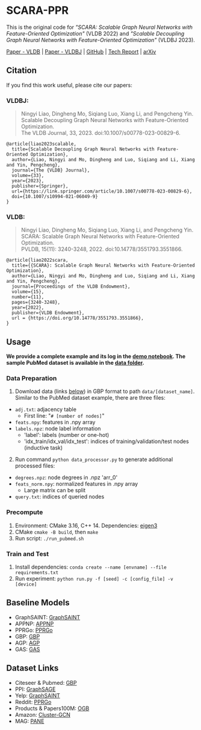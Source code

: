 # SCARA-PPR
This is the original code for *"SCARA: Scalable Graph Neural Networks with Feature-Oriented Optimization"* (VLDB 2022) and *"Scalable Decoupling Graph Neural Networks with Feature-Oriented Optimization"* (VLDBJ 2023). 

[Paper - VLDB](https://www.vldb.org/pvldb/vol15/p3240-liao.pdf) |
[Paper - VLDBJ](https://link.springer.com/article/10.1007/s00778-023-00829-6) |
[GitHub](https://github.com/gdmnl/SCARA-PPR) |
[Tech Report](https://sites.google.com/view/scara-techreport) |
[arXiv](https://arxiv.org/abs/2207.09179)

## Citation

If you find this work useful, please cite our papers:
### VLDBJ:
>  Ningyi Liao, Dingheng Mo, Siqiang Luo, Xiang Li, and Pengcheng Yin.  
>  Scalable Decoupling Graph Neural Networks with Feature-Oriented Optimization.  
>  The VLDB Journal, 33, 2023. doi:10.1007/s00778-023-00829-6.
```
@article{liao2023scalable,
  title={Scalable Decoupling Graph Neural Networks with Feature-Oriented Optimization},
  author={Liao, Ningyi and Mo, Dingheng and Luo, Siqiang and Li, Xiang and Yin, Pengcheng},
  journal={The {VLDB} Journal},
  volume={33},
  year={2023},
  publisher={Springer},
  url={https://link.springer.com/article/10.1007/s00778-023-00829-6},
  doi={10.1007/s10994-021-06049-9}
}
```

### VLDB:
>  Ningyi Liao, Dingheng Mo, Siqiang Luo, Xiang Li, and Pengcheng Yin.  
>  SCARA: Scalable Graph Neural Networks with Feature-Oriented Optimization.  
>  PVLDB, 15(11): 3240-3248, 2022. doi:10.14778/3551793.3551866.
```
@article{liao2022scara,
  title={{SCARA}: Scalable Graph Neural Networks with Feature-Oriented Optimization},
  author={Liao, Ningyi and Mo, Dingheng and Luo, Siqiang and Li, Xiang and Yin, Pengcheng},
  journal={Proceedings of the VLDB Endowment},
  volume={15},
  number={11},
  pages={3240-3248},
  year={2022},
  publisher={VLDB Endowment},
  url = {https://doi.org/10.14778/3551793.3551866},
}
```

## Usage
**We provide a complete example and its log in the [demo notebook](demo.ipynb). The sample PubMed dataset is available in the [data folder](data_demo/pubmed/).**

### Data Preparation
1. Download data (links [below](#dataset-link)) in GBP format to path `data/[dataset_name]`. Similar to the PubMed dataset example, there are three files:
  * `adj.txt`: adjacency table
    * First line: "`# [number of nodes]`"
  * `feats.npy`: features in .npy array
  * `labels.npz`: node label information
    * 'label': labels (number or one-hot)
    * 'idx_train/idx_val/idx_test': indices of training/validation/test nodes (inductive task)
2. Run command `python data_processor.py` to generate additional processed files:
  * `degrees.npz`: node degrees in .npz 'arr_0'
  * `feats_norm.npy`: normalized features in .npy array
    * Large matrix can be split
  * `query.txt`: indices of queried nodes

### Precompute
1. Environment: CMake 3.16, C++ 14. Dependencies: [eigen3](https://eigen.tuxfamily.org/index.php?title=Main_Page)
2. CMake `cmake -B build`, then `make`
3. Run script: `./run_pubmed.sh`

### Train and Test
1. Install dependencies: `conda create --name [envname] --file requirements.txt`
2. Run experiment: `python run.py -f [seed] -c [config_file] -v [device]`

## Baseline Models
* GraphSAINT: [GraphSAINT](https://github.com/GraphSAINT/GraphSAINT)
* APPNP: [APPNP](https://github.com/benedekrozemberczki/APPNP)
* PPRGo: [PPRGo](https://github.com/TUM-DAML/pprgo_pytorch)
* GBP: [GBP](https://github.com/chennnM/GBP)
* AGP: [AGP](https://github.com/wanghzccls/AGP-Approximate_Graph_Propagation)
* GAS: [GAS](https://github.com/rusty1s/pyg_autoscale)

## Dataset Links
* Citeseer & Pubmed: [GBP](https://github.com/chennnM/GBP)
* PPI: [GraphSAGE](http://snap.stanford.edu/graphsage/)
* Yelp: [GraphSAINT](https://github.com/GraphSAINT/GraphSAINT)
* Reddit: [PPRGo](https://github.com/TUM-DAML/pprgo_pytorch)
* Products & Papers100M: [OGB](https://github.com/snap-stanford/ogb)
* Amazon: [Cluster-GCN](http://manikvarma.org/downloads/XC/XMLRepository.html)
* MAG: [PANE](https://renchi.ac.cn/datasets/)
